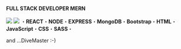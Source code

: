    <b>FULL STACK DEVELOPER MERN</b>
   <br><br>
<img src="https://img.icons8.com/office/80/null/react.png"/>
    <img src="7" data-canonical-src="https://img.icons8.com/material-outlined/30/689d6a/linkedin.png" style="max-width: 100%;">
  </a>
   &#x30FB;<b>REACT</b>&#x30FB;<b>NODE</b>&#x30FB;<b>EXPRESS</b>&#x30FB;<b>MongoDB</b>&#x30FB;<b>Bootstrap</b>&#x30FB;<b>HTML</b>&#x30FB;<b>JavaScript</b>&#x30FB;<b>CSS</b>&#x30FB;<b>SASS</b>&#x30FB;

   and ...DiveMaster :-)



